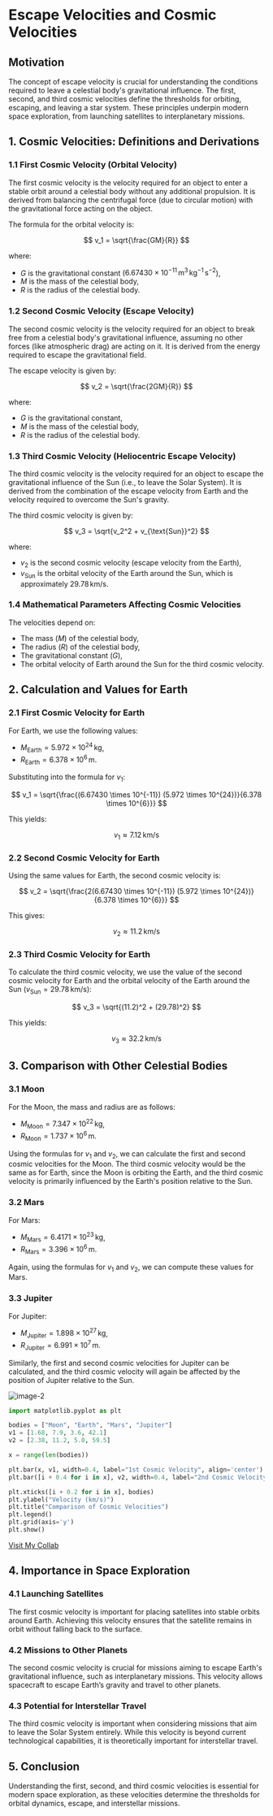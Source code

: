# Escape Velocities and Cosmic Velocities

## Motivation

The concept of escape velocity is crucial for understanding the conditions required to leave a celestial body's gravitational influence. The first, second, and third cosmic velocities define the thresholds for orbiting, escaping, and leaving a star system. These principles underpin modern space exploration, from launching satellites to interplanetary missions.

## 1. Cosmic Velocities: Definitions and Derivations

### 1.1 First Cosmic Velocity (Orbital Velocity)

The first cosmic velocity is the velocity required for an object to enter a stable orbit around a celestial body without any additional propulsion. It is derived from balancing the centrifugal force (due to circular motion) with the gravitational force acting on the object.

The formula for the orbital velocity is:

$$
v_1 = \sqrt{\frac{GM}{R}}
$$

where:
- $G$ is the gravitational constant ($6.67430 \times 10^{-11} \, \text{m}^3 \, \text{kg}^{-1} \, \text{s}^{-2}$),
- $M$ is the mass of the celestial body,
- $R$ is the radius of the celestial body.

### 1.2 Second Cosmic Velocity (Escape Velocity)

The second cosmic velocity is the velocity required for an object to break free from a celestial body's gravitational influence, assuming no other forces (like atmospheric drag) are acting on it. It is derived from the energy required to escape the gravitational field.

The escape velocity is given by:

$$
v_2 = \sqrt{\frac{2GM}{R}}
$$

where:
- $G$ is the gravitational constant,
- $M$ is the mass of the celestial body,
- $R$ is the radius of the celestial body.

### 1.3 Third Cosmic Velocity (Heliocentric Escape Velocity)

The third cosmic velocity is the velocity required for an object to escape the gravitational influence of the Sun (i.e., to leave the Solar System). It is derived from the combination of the escape velocity from Earth and the velocity required to overcome the Sun's gravity.

The third cosmic velocity is given by:

$$
v_3 = \sqrt{v_2^2 + v_{\text{Sun}}^2}
$$

where:
- $v_2$ is the second cosmic velocity (escape velocity from the Earth),
- $v_{\text{Sun}}$ is the orbital velocity of the Earth around the Sun, which is approximately $29.78 \, \text{km/s}$.

### 1.4 Mathematical Parameters Affecting Cosmic Velocities

The velocities depend on:
- The mass ($M$) of the celestial body,
- The radius ($R$) of the celestial body,
- The gravitational constant ($G$),
- The orbital velocity of Earth around the Sun for the third cosmic velocity.

## 2. Calculation and Values for Earth

### 2.1 First Cosmic Velocity for Earth

For Earth, we use the following values:
- $M_{\text{Earth}} = 5.972 \times 10^{24} \, \text{kg}$,
- $R_{\text{Earth}} = 6.378 \times 10^{6} \, \text{m}$.

Substituting into the formula for $v_1$:

$$
v_1 = \sqrt{\frac{(6.67430 \times 10^{-11}) (5.972 \times 10^{24})}{6.378 \times 10^{6}}}
$$

This yields:

$$
v_1 \approx 7.12 \, \text{km/s}
$$

### 2.2 Second Cosmic Velocity for Earth

Using the same values for Earth, the second cosmic velocity is:

$$
v_2 = \sqrt{\frac{2(6.67430 \times 10^{-11}) (5.972 \times 10^{24})}{6.378 \times 10^{6}}}
$$

This gives:

$$
v_2 \approx 11.2 \, \text{km/s}
$$

### 2.3 Third Cosmic Velocity for Earth

To calculate the third cosmic velocity, we use the value of the second cosmic velocity for Earth and the orbital velocity of the Earth around the Sun ($v_{\text{Sun}} = 29.78 \, \text{km/s}$):

$$
v_3 = \sqrt{(11.2)^2 + (29.78)^2}
$$

This yields:

$$
v_3 \approx 32.2 \, \text{km/s}
$$

## 3. Comparison with Other Celestial Bodies

### 3.1 Moon

For the Moon, the mass and radius are as follows:
- $M_{\text{Moon}} = 7.347 \times 10^{22} \, \text{kg}$,
- $R_{\text{Moon}} = 1.737 \times 10^{6} \, \text{m}$.

Using the formulas for $v_1$ and $v_2$, we can calculate the first and second cosmic velocities for the Moon. The third cosmic velocity would be the same as for Earth, since the Moon is orbiting the Earth, and the third cosmic velocity is primarily influenced by the Earth's position relative to the Sun.

### 3.2 Mars

For Mars:
- $M_{\text{Mars}} = 6.4171 \times 10^{23} \, \text{kg}$,
- $R_{\text{Mars}} = 3.396 \times 10^{6} \, \text{m}$.

Again, using the formulas for $v_1$ and $v_2$, we can compute these values for Mars.

### 3.3 Jupiter

For Jupiter:
- $M_{\text{Jupiter}} = 1.898 \times 10^{27} \, \text{kg}$,
- $R_{\text{Jupiter}} = 6.991 \times 10^{7} \, \text{m}$.

Similarly, the first and second cosmic velocities for Jupiter can be calculated, and the third cosmic velocity will again be affected by the position of Jupiter relative to the Sun.

![image-2](https://github.com/user-attachments/assets/e2204abe-da06-4cf6-bfab-0bbde7d859f8)
``` python
import matplotlib.pyplot as plt

bodies = ["Moon", "Earth", "Mars", "Jupiter"]
v1 = [1.68, 7.9, 3.6, 42.1]
v2 = [2.38, 11.2, 5.0, 59.5]

x = range(len(bodies))

plt.bar(x, v1, width=0.4, label="1st Cosmic Velocity", align='center')
plt.bar([i + 0.4 for i in x], v2, width=0.4, label="2nd Cosmic Velocity", align='center')

plt.xticks([i + 0.2 for i in x], bodies)
plt.ylabel("Velocity (km/s)")
plt.title("Comparison of Cosmic Velocities")
plt.legend()
plt.grid(axis='y')
plt.show()
```
[Visit My Collab](https://colab.research.google.com/drive/129tNF5rjIBYXwBCIZvJQ8oBn96b2wOs6#scrollTo=qUl9FuiNcsPC&line=17&uniqifier=1)
## 4. Importance in Space Exploration

### 4.1 Launching Satellites

The first cosmic velocity is important for placing satellites into stable orbits around Earth. Achieving this velocity ensures that the satellite remains in orbit without falling back to the surface.

### 4.2 Missions to Other Planets

The second cosmic velocity is crucial for missions aiming to escape Earth's gravitational influence, such as interplanetary missions. This velocity allows spacecraft to escape Earth’s gravity and travel to other planets.

### 4.3 Potential for Interstellar Travel

The third cosmic velocity is important when considering missions that aim to leave the Solar System entirely. While this velocity is beyond current technological capabilities, it is theoretically important for interstellar travel.

## 5. Conclusion

Understanding the first, second, and third cosmic velocities is essential for modern space exploration, as these velocities determine the thresholds for orbital dynamics, escape, and interstellar missions.

